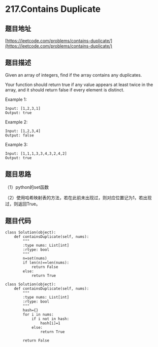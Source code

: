 217.Contains Duplicate
======================

题目地址
-------
[https://leetcode.com/problems/contains-duplicate/](https://leetcode.com/problems/contains-duplicate/)


题目描述
-------
Given an array of integers, find if the array contains any duplicates.

Your function should return true if any value appears at least twice in the array, and it should return false if every element is distinct.

Example 1:
```
Input: [1,2,3,1]
Output: true
```
Example 2:
```
Input: [1,2,3,4]
Output: false
```
Example 3:
```
Input: [1,1,1,3,3,4,3,2,4,2]
Output: true
```

题目思路
-------

（1）python的set函数

（2）使用哈希映射表的方法，若在此前未出现过，则对应位置记为1，若出现过，则返回True。

题目代码
-------

```
class Solution(object):
    def containsDuplicate(self, nums):
        """
        :type nums: List[int]
        :rtype: bool
        """
        n=set(nums)
        if len(n)==len(nums):
            return False
        else: 
            return True
```

```
class Solution(object):
    def containsDuplicate(self, nums):
        """
        :type nums: List[int]
        :rtype: bool
        """
        hash={}
        for i in nums:
            if i not in hash:
                hash[i]=1
            else:
                return True
            
        return False
```
